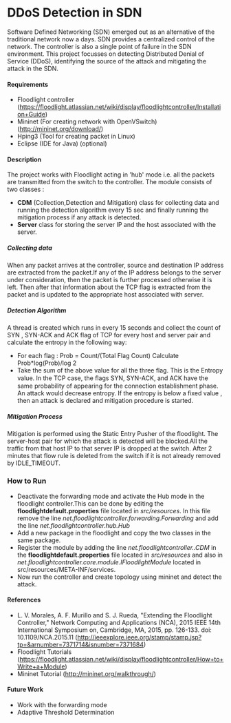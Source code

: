 # DDoS Detection in SDN

Software Defined Networking (SDN) emerged out as an alternative of the traditional network now a days. SDN provides a centralized control of the network. The controller is also a single point of failure in the SDN environment. This project focusses on detecting Distributed Denial of Service (DDoS), identifying the source of the attack and mitigating the attack in the SDN. 

#### Requirements
 - Floodlight controller (https://floodlight.atlassian.net/wiki/display/floodlightcontroller/Installation+Guide)
 - Mininet (For creating network with OpenVSwitch) (http://mininet.org/download/)
 - Hping3 (Tool for creating packet in Linux)
 - Eclipse (IDE for Java) (optional)

#### Description 
The project works with Floodlight acting in 'hub' mode i.e. all the packets are transmitted from the switch to the controller.
The module consists of two classes :
 - **CDM** (Collection,Detection and Mitigation) class for collecting data and running the detection algorithm every 15 sec and finally running the mitigation process if any attack is detected.
 - **Server** class for storing the server IP and the host associated with the server.

##### Collecting data
When any packet arrives at the controller, source and destination IP address are extracted from the packet.If any of the IP address belongs to the server under consideration, then the packet is further processed otherwise it is left.
Then after that information about the TCP flag is extracted from the packet and is updated to the appropriate host associated with server. 

##### Detection Algorithm
A thread is created which runs in every 15 seconds and collect the count of SYN , SYN-ACK and ACK flag of TCP for every host and server pair and calculate the entropy in the following way:
 - For each flag : Prob = Count/(Total Flag Count)
                Calculate Prob*log(Prob)/log 2
 - Take the sum of the above value for all the three flag. This is the Entropy value.
 In the TCP case, the ﬂags SYN, SYN-ACK, and ACK have the same probability of appearing for the connection establishment phase. An attack would decrease entropy. If the entropy is below a fixed value , then an attack is declared and mitigation procedure is started.
##### Mitigation Process
Mitigation is performed using the Static Entry Pusher of the floodlight. The server-host pair for which the attack is detected will be blocked.All the traffic from that host IP to that server IP is dropped at the switch. After 2 minutes that flow rule is deleted from the switch if it is not already removed by IDLE_TIMEOUT.

### How to Run
 - Deactivate the forwarding mode and activate the Hub mode in the floodlight controller.This can be done by editing the **floodlightdefault.properties** file located in *src/resources*. In this file remove the line *net.floodlightcontroller.forwarding.Forwarding* and add the line *net.floodlightcontroller.hub.Hub* 
 - Add a new package in the floodlight and copy the two classes in the same package.
 - Register the module by adding the line *net.floodlightcontroller.<yourpackagename>.CDM* in the **floodlightdefault.properties** file located in *src/resources* and also in *net.floodlightcontroller.core.module.IFloodlightModule* located in src/resources/META-INF/services.
 - Now run the controller and create topology using mininet and detect the attack.

#### References
 - L. V. Morales, A. F. Murillo and S. J. Rueda, "Extending the Floodlight Controller," Network Computing and Applications (NCA), 2015 IEEE 14th International Symposium on, Cambridge, MA, 2015, pp. 126-133.
doi: 10.1109/NCA.2015.11 (http://ieeexplore.ieee.org/stamp/stamp.jsp?tp=&arnumber=7371714&isnumber=7371684)
 - Floodlight Tutorials (https://floodlight.atlassian.net/wiki/display/floodlightcontroller/How+to+Write+a+Module)
 - Mininet Tutorial (http://mininet.org/walkthrough/)

#### Future Work
 - Work with the forwarding mode
 - Adaptive Threshold Determination





```

 
